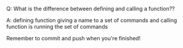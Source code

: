 Q: What is the difference between defining and calling a function??

A: defining function giving a name to a set of commands and calling function is running the set of commands


Remember to commit and push when you're finished!
